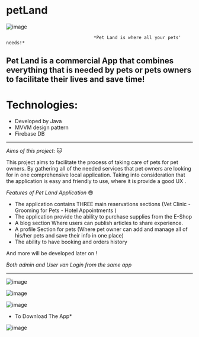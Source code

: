 # petLand
 ![image](https://user-images.githubusercontent.com/107756849/178603069-6f855809-ddc5-43cd-b55a-4022e8b9b20f.png)
                                     
                                     *Pet Land is where all your pets' needs!*

Pet Land is a commercial App that combines everything that is needed by pets or pets owners to facilitate their lives and save time!
-----------------------------
# Technologies:
- Developed by Java
- MVVM design pattern 
- Firebase DB
-----------------------------
*Aims of this project:* 🐱

This project aims to facilitate the process of taking care of pets for pet owners. By 
gathering all of the needed services that pet owners are looking for in one 
comprehensive local application. Taking into consideration that the application 
is easy and friendly to use, where it is provide a good UX .

*Features of Pet Land Application* 😎
- The application contains THREE main reservations sections (Vet Clinic - Grooming for Pets - Hotel Appointments )
- The application provide the ability to purchase supplies from the E-Shop
- A blog section Where users can publish articles to share experience.
- A profile Section for pets (Where pet owner can add and manage all of his/her pets and save their info in one place)
- The ability to have booking and orders history

And more will be developed later on !

*Both admin and User van Login from the same app*

------------------------
![image](https://user-images.githubusercontent.com/107756849/178602699-74d3a13c-769c-42a6-b432-ff3cd46f1f0f.png)


![image](https://user-images.githubusercontent.com/107756849/178602754-0c13fb0d-e998-4473-82a0-e79dfcf81257.png)

![image](https://user-images.githubusercontent.com/107756849/178602878-c05f7f93-722e-4fe6-b23d-ed0e4fb44b06.png)


* To Download The App*


![image](https://user-images.githubusercontent.com/107756849/178609392-14f753da-03b3-4f02-adba-7d5520a29d10.png)




